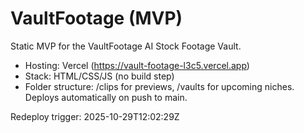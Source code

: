 # VaultFootage (MVP)
Static MVP for the VaultFootage AI Stock Footage Vault.
- Hosting: Vercel (https://vault-footage-l3c5.vercel.app)
- Stack: HTML/CSS/JS (no build step)
- Folder structure: /clips for previews, /vaults for upcoming niches.
Deploys automatically on push to main.

Redeploy trigger: 2025-10-29T12:02:29Z
